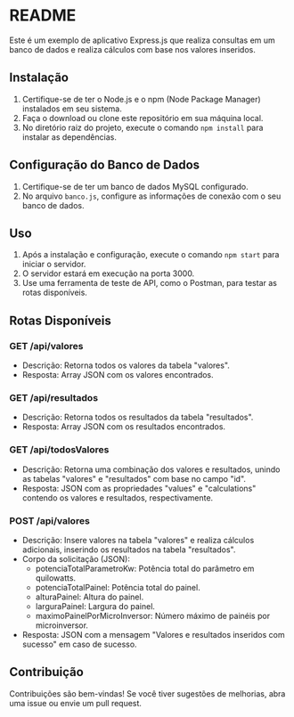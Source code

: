 # README

Este é um exemplo de aplicativo Express.js que realiza consultas em um banco de dados e realiza cálculos com base nos valores inseridos.

## Instalação

1. Certifique-se de ter o Node.js e o npm (Node Package Manager) instalados em seu sistema.
2. Faça o download ou clone este repositório em sua máquina local.
3. No diretório raiz do projeto, execute o comando `npm install` para instalar as dependências.

## Configuração do Banco de Dados

1. Certifique-se de ter um banco de dados MySQL configurado.
2. No arquivo `banco.js`, configure as informações de conexão com o seu banco de dados.

## Uso

1. Após a instalação e configuração, execute o comando `npm start` para iniciar o servidor.
2. O servidor estará em execução na porta 3000.
3. Use uma ferramenta de teste de API, como o Postman, para testar as rotas disponíveis.

## Rotas Disponíveis

### GET /api/valores

- Descrição: Retorna todos os valores da tabela "valores".
- Resposta: Array JSON com os valores encontrados.

### GET /api/resultados

- Descrição: Retorna todos os resultados da tabela "resultados".
- Resposta: Array JSON com os resultados encontrados.

### GET /api/todosValores

- Descrição: Retorna uma combinação dos valores e resultados, unindo as tabelas "valores" e "resultados" com base no campo "id".
- Resposta: JSON com as propriedades "values" e "calculations" contendo os valores e resultados, respectivamente.

### POST /api/valores

- Descrição: Insere valores na tabela "valores" e realiza cálculos adicionais, inserindo os resultados na tabela "resultados".
- Corpo da solicitação (JSON):
  - potenciaTotalParametroKw: Potência total do parâmetro em quilowatts.
  - potenciaTotalPainel: Potência total do painel.
  - alturaPainel: Altura do painel.
  - larguraPainel: Largura do painel.
  - maximoPainelPorMicroInversor: Número máximo de painéis por microinversor.
- Resposta: JSON com a mensagem "Valores e resultados inseridos com sucesso" em caso de sucesso.

## Contribuição

Contribuições são bem-vindas! Se você tiver sugestões de melhorias, abra uma issue ou envie um pull request.
